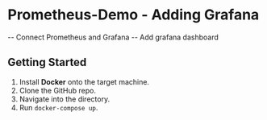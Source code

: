 # Prometheus-Demo - Adding Grafana

-- Connect Prometheus and Grafana
-- Add grafana dashboard

## Getting Started

1. Install **Docker** onto the target machine.
1. Clone the GitHub repo.
1. Navigate into the directory.
1. Run `docker-compose up`.

